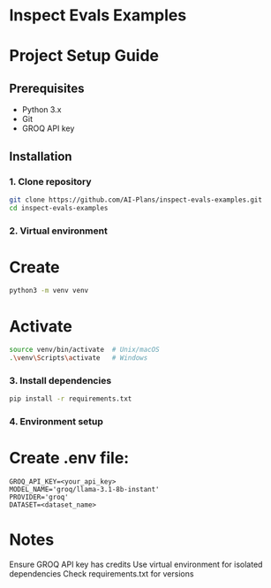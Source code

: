 # Inspect Evals Examples

# Project Setup Guide

## Prerequisites
- Python 3.x
- Git
- GROQ API key

## Installation

### 1. Clone repository
```bash
git clone https://github.com/AI-Plans/inspect-evals-examples.git
cd inspect-evals-examples
```
### 2. Virtual environment
# Create
```bash
python3 -m venv venv
```

# Activate
```bash
source venv/bin/activate  # Unix/macOS
.\venv\Scripts\activate   # Windows
```

### 3. Install dependencies
```bash
pip install -r requirements.txt
```

### 4. Environment setup

# Create .env file:
```text
GROQ_API_KEY=<your_api_key>
MODEL_NAME='groq/llama-3.1-8b-instant'
PROVIDER='groq'
DATASET=<dataset_name>
```
# Notes

Ensure GROQ API key has credits
Use virtual environment for isolated dependencies
Check requirements.txt for versions
